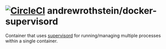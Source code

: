 [![CircleCI](https://circleci.com/gh/andrewrothstein/docker-supervisord.svg?style=svg)](https://circleci.com/gh/andrewrothstein/docker-supervisord)
andrewrothstein/docker-supervisord
==================================

Container that uses [supervisord](http://supervisord.org/) for running/managing multiple processes within a single container.
